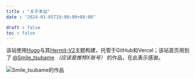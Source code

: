 ```yaml
---
title : "关于本站"
date : "2024-01-05T19:00:00+08:00"

draft : false
toc : false
---
```


该站使用[Hugo](https://gohugo.io/)与其[Hermit-V2](https://themes.gohugo.io/themes/hermit-v2/)主题构建，托管于GitHub和Vercel；该站首页用到了 [@Smile_tsubame](https://twitter.com/Smile_tsubame)  _（应该是推特X账号）_ 的作品，在此表示感谢。

![Smile_tsubame的作品](/background-thumbnail.jpg)
